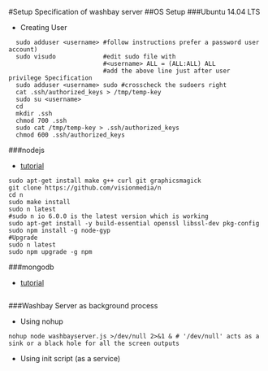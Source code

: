 #Setup Specification of washbay server
##OS Setup
###Ubuntu 14.04 LTS
* Creating User
```
  sudo adduser <username> #follow instructions prefer a password user account)
  sudo visudo             #edit sudo file with
                          #<username> ALL = (ALL:ALL) ALL
                          #add the above line just after user privilege Specification
  sudo adduser <username> sudo #crosscheck the sudoers right
  cat .ssh/authorized_keys > /tmp/temp-key
  sudo su <username>
  cd
  mkdir .ssh
  chmod 700 .ssh
  sudo cat /tmp/temp-key > .ssh/authorized_keys
  chmod 600 .ssh/authorized_keys
```
###nodejs
* [tutorial]( https://www.digitalocean.com/community/tutorials/how-to-install-node-js-on-an-ubuntu-14-04-server )
```
sudo apt-get install make g++ curl git graphicsmagick
git clone https://github.com/visionmedia/n
cd n
sudo make install
sudo n latest
#sudo n io 6.0.0 is the latest version which is working
sudo apt-get install -y build-essential openssl libssl-dev pkg-config
sudo npm install -g node-gyp
#Upgrade
sudo n latest
sudo npm upgrade -g npm
```
###mongodb
* [tutorial](https://www.digitalocean.com/community/tutorials/how-to-install-mongodb-on-ubuntu-14-04)
```
```

###Washbay Server as background process
* Using nohup
```
nohup node washbayserver.js >/dev/null 2>&1 & # '/dev/null' acts as a sink or a black hole for all the screen outputs
```
* Using init script (as a service)
```

```
